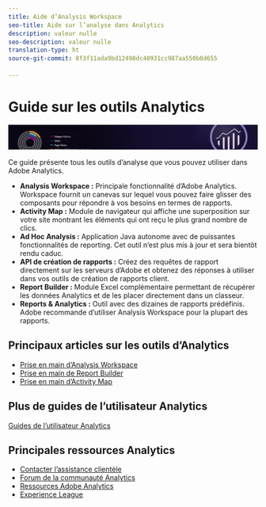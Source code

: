 ```yaml
---
title: Aide d’Analysis Workspace
seo-title: Aide sur l’analyse dans Analytics
description: valeur nulle
seo-description: valeur nulle
translation-type: ht
source-git-commit: 8f3f11ada9bd12498dc40931cc987aa550b8d655

---
```



# Guide sur les outils Analytics

![Bannière](../../assets/doc_banner_analyze.png)

Ce guide présente tous les outils d’analyse que vous pouvez utiliser dans Adobe Analytics.

* **Analysis Workspace :** Principale fonctionnalité d’Adobe Analytics. Workspace fournit un canevas sur lequel vous pouvez faire glisser des composants pour répondre à vos besoins en termes de rapports.
* **Activity Map :** Module de navigateur qui affiche une superposition sur votre site montrant les éléments qui ont reçu le plus grand nombre de clics.
* **Ad Hoc Analysis :** Application Java autonome avec de puissantes fonctionnalités de reporting. Cet outil n’est plus mis à jour et sera bientôt rendu caduc.
* **API de création de rapports :** Créez des requêtes de rapport directement sur les serveurs d’Adobe et obtenez des réponses à utiliser dans vos outils de création de rapports client.
* **Report Builder :** Module Excel complémentaire permettant de récupérer les données Analytics et de les placer directement dans un classeur.
* **Reports &amp; Analytics :** Outil avec des dizaines de rapports prédéfinis. Adobe recommande d’utiliser Analysis Workspace pour la plupart des rapports.

## Principaux articles sur les outils d’Analytics

* [Prise en main d’Analysis Workspace](analysis-workspace/home.md)
* [Prise en main de Report Builder](report-builder/home.md)
* [Prise en main d’Activity Map](activity-map/activity-map.md)

## Plus de guides de l’utilisateur Analytics

[Guides de l’utilisateur Analytics](/help/landing/home.md)

## Principales ressources Analytics

* [Contacter l’assistance clientèle](https://helpx.adobe.com/fr/contact/enterprise-support.ec.html)
* [Forum de la communauté Analytics](https://forums.adobe.com/community/experience-cloud/analytics-cloud/analytics)
* [Ressources Adobe Analytics](https://forums.adobe.com/message/10660755)
* [Experience League](https://experienceleague.adobe.com/?lang=fr#recommended/solutions/analytics)
